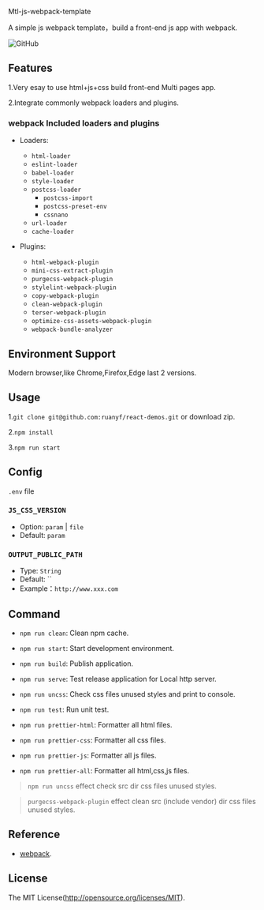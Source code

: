 Mtl-js-webpack-template

A simple js webpack template，build a front-end js app with webpack.

![GitHub](https://img.shields.io/github/license/Srooter/Mtl-js-webpack-template)

## Features

1.Very esay to use html+js+css build front-end Multi pages app.

2.Integrate commonly webpack loaders and plugins.

### webpack Included loaders and plugins

- Loaders:
  - `html-loader`
  - `eslint-loader`
  - `babel-loader`
  - `style-loader`
  - `postcss-loader`
    - `postcss-import`
    - `postcss-preset-env`
    - `cssnano`
  - `url-loader`
  - `cache-loader`

- Plugins:
  - `html-webpack-plugin`
  - `mini-css-extract-plugin`
  - `purgecss-webpack-plugin`
  - `stylelint-webpack-plugin`
  - `copy-webpack-plugin`
  - `clean-webpack-plugin`
  - `terser-webpack-plugin`
  - `optimize-css-assets-webpack-plugin`
  - `webpack-bundle-analyzer`
    
## Environment Support

Modern browser,like Chrome,Firefox,Edge last 2 versions.

## Usage

1.`git clone git@github.com:ruanyf/react-demos.git` or download zip.

2.`npm install`

3.`npm run start`

## Config 

`.env` file 

### `JS_CSS_VERSION`

- Option: `param` | `file`
- Default: `param`

### `OUTPUT_PUBLIC_PATH`

- Type: `String`
- Default: ``
- Example：`http://www.xxx.com`                      

## Command 

- `npm run clean`: Clean npm cache.

- `npm run start`: Start development environment.

- `npm run build`: Publish application.

- `npm run serve`: Test release application for Local http server.

- `npm run uncss`: Check css files unused styles and print to console.

- `npm run test`: Run unit test.

- `npm run prettier-html`: Formatter all html files.

- `npm run prettier-css`: Formatter all css files.

- `npm run prettier-js`: Formatter all js files.

- `npm run prettier-all`: Formatter all html,css,js files.

> `npm run uncss` effect check src dir css files unused styles.

> `purgecss-webpack-plugin` effect clean src (include vendor) dir css files unused styles.

## Reference

- [webpack](https://webpack.js.org/).

## License

The MIT License(http://opensource.org/licenses/MIT).
